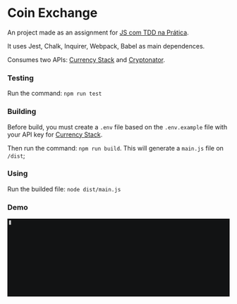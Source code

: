 # Coin Exchange

An project made as an assignment for [JS com TDD na Prática](https://www.udemy.com/js-com-tdd-na-pratica/learn/v4/overview).

It uses Jest, Chalk, Inquirer, Webpack, Babel as main dependences.

Consumes two APIs: [Currency Stack](https://currencystack.io) and [Cryptonator](https://www.cryptonator.com/).

### Testing

Run the command: `npm run test`

### Building

Before build, you must create a `.env` file based on the `.env.example` file with your API key for [Currency Stack](https://currencystack.io).

Then run the command: `npm run build`. This will generate a `main.js` file on `/dist`;

### Using

Run the builded file: `node dist/main.js`

### Demo

![demo](./demo.gif)
